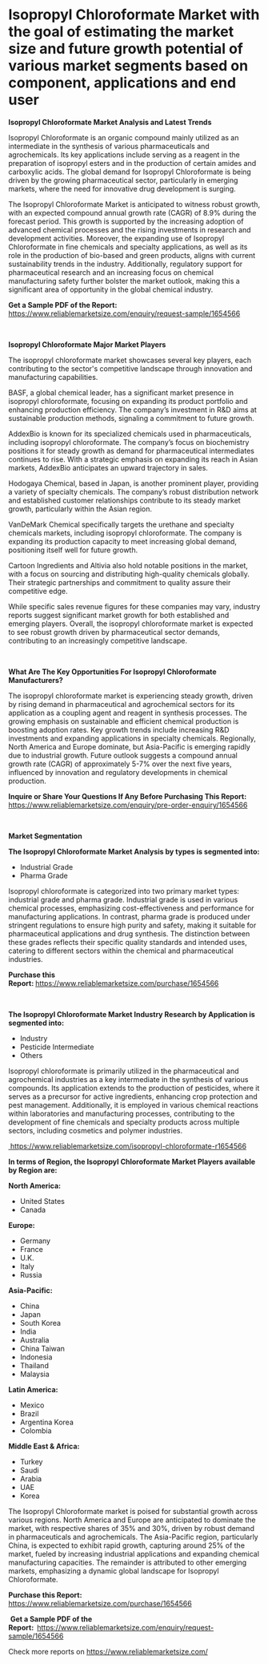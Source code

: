 <p><h1>Isopropyl Chloroformate Market with the goal of estimating the market size and future growth potential of various market segments based on component, applications and end user</h1></p><p><strong>Isopropyl Chloroformate Market Analysis and Latest Trends</strong></p>
<p><p>Isopropyl Chloroformate is an organic compound mainly utilized as an intermediate in the synthesis of various pharmaceuticals and agrochemicals. Its key applications include serving as a reagent in the preparation of isopropyl esters and in the production of certain amides and carboxylic acids. The global demand for Isopropyl Chloroformate is being driven by the growing pharmaceutical sector, particularly in emerging markets, where the need for innovative drug development is surging.</p><p>The Isopropyl Chloroformate Market is anticipated to witness robust growth, with an expected compound annual growth rate (CAGR) of 8.9% during the forecast period. This growth is supported by the increasing adoption of advanced chemical processes and the rising investments in research and development activities. Moreover, the expanding use of Isopropyl Chloroformate in fine chemicals and specialty applications, as well as its role in the production of bio-based and green products, aligns with current sustainability trends in the industry. Additionally, regulatory support for pharmaceutical research and an increasing focus on chemical manufacturing safety further bolster the market outlook, making this a significant area of opportunity in the global chemical industry.</p></p>
<p><strong>Get a Sample PDF of the Report:&nbsp;</strong> <a href="https://www.reliablemarketsize.com/enquiry/request-sample/1654566?utm_campaign=2247&utm_medium=2&utm_source=Github&utm_content=ia&utm_term=31012025&utm_id=isopropyl-chloroformate">https://www.reliablemarketsize.com/enquiry/request-sample/1654566</a></p>
<p>&nbsp;</p>
<p><strong>Isopropyl Chloroformate Major Market Players</strong></p>
<p><p>The isopropyl chloroformate market showcases several key players, each contributing to the sector's competitive landscape through innovation and manufacturing capabilities. </p><p>BASF, a global chemical leader, has a significant market presence in isopropyl chloroformate, focusing on expanding its product portfolio and enhancing production efficiency. The company’s investment in R&D aims at sustainable production methods, signaling a commitment to future growth. </p><p>AddexBio is known for its specialized chemicals used in pharmaceuticals, including isopropyl chloroformate. The company’s focus on biochemistry positions it for steady growth as demand for pharmaceutical intermediates continues to rise. With a strategic emphasis on expanding its reach in Asian markets, AddexBio anticipates an upward trajectory in sales.</p><p>Hodogaya Chemical, based in Japan, is another prominent player, providing a variety of specialty chemicals. The company’s robust distribution network and established customer relationships contribute to its steady market growth, particularly within the Asian region.</p><p>VanDeMark Chemical specifically targets the urethane and specialty chemicals markets, including isopropyl chloroformate. The company is expanding its production capacity to meet increasing global demand, positioning itself well for future growth. </p><p>Cartoon Ingredients and Altivia also hold notable positions in the market, with a focus on sourcing and distributing high-quality chemicals globally. Their strategic partnerships and commitment to quality assure their competitive edge.</p><p>While specific sales revenue figures for these companies may vary, industry reports suggest significant market growth for both established and emerging players. Overall, the isopropyl chloroformate market is expected to see robust growth driven by pharmaceutical sector demands, contributing to an increasingly competitive landscape.</p></p>
<p>&nbsp;</p>
<p><strong>What Are The Key Opportunities For Isopropyl Chloroformate Manufacturers?</strong></p>
<p><p>The isopropyl chloroformate market is experiencing steady growth, driven by rising demand in pharmaceutical and agrochemical sectors for its application as a coupling agent and reagent in synthesis processes. The growing emphasis on sustainable and efficient chemical production is boosting adoption rates. Key growth trends include increasing R&D investments and expanding applications in specialty chemicals. Regionally, North America and Europe dominate, but Asia-Pacific is emerging rapidly due to industrial growth. Future outlook suggests a compound annual growth rate (CAGR) of approximately 5-7% over the next five years, influenced by innovation and regulatory developments in chemical production.</p></p>
<p><strong>Inquire or Share Your Questions If Any Before Purchasing This Report:</strong> <a href="https://www.reliablemarketsize.com/enquiry/pre-order-enquiry/1654566?utm_campaign=2247&utm_medium=2&utm_source=Github&utm_content=ia&utm_term=31012025&utm_id=isopropyl-chloroformate">https://www.reliablemarketsize.com/enquiry/pre-order-enquiry/1654566</a></p>
<p>&nbsp;</p>
<p><strong>Market Segmentation</strong></p>
<p><strong>The Isopropyl Chloroformate Market Analysis by types is segmented into:</strong></p>
<p><ul><li>Industrial Grade</li><li>Pharma Grade</li></ul></p>
<p><p>Isopropyl chloroformate is categorized into two primary market types: industrial grade and pharma grade. Industrial grade is used in various chemical processes, emphasizing cost-effectiveness and performance for manufacturing applications. In contrast, pharma grade is produced under stringent regulations to ensure high purity and safety, making it suitable for pharmaceutical applications and drug synthesis. The distinction between these grades reflects their specific quality standards and intended uses, catering to different sectors within the chemical and pharmaceutical industries.</p></p>
<p><strong>Purchase this Report:&nbsp;</strong><a href="https://www.reliablemarketsize.com/purchase/1654566?utm_campaign=2247&utm_medium=2&utm_source=Github&utm_content=ia&utm_term=31012025&utm_id=isopropyl-chloroformate">https://www.reliablemarketsize.com/purchase/1654566</a></p>
<p>&nbsp;</p>
<p><strong>The Isopropyl Chloroformate Market Industry Research by Application is segmented into:</strong></p>
<p><ul><li>Industry</li><li>Pesticide Intermediate</li><li>Others</li></ul></p>
<p><p>Isopropyl chloroformate is primarily utilized in the pharmaceutical and agrochemical industries as a key intermediate in the synthesis of various compounds. Its application extends to the production of pesticides, where it serves as a precursor for active ingredients, enhancing crop protection and pest management. Additionally, it is employed in various chemical reactions within laboratories and manufacturing processes, contributing to the development of fine chemicals and specialty products across multiple sectors, including cosmetics and polymer industries.</p></p>
<p><a href="https://www.reliablemarketsize.com/isopropyl-chloroformate-r1654566?utm_campaign=2247&utm_medium=2&utm_source=Github&utm_content=ia&utm_term=31012025&utm_id=isopropyl-chloroformate">&nbsp;https://www.reliablemarketsize.com/isopropyl-chloroformate-r1654566</a></p>
<p><strong>In terms of Region, the Isopropyl Chloroformate Market Players available by Region are:</strong></p>
<p>
    <p> <strong> North America: </strong>
        <ul>
            <li>United States</li>
            <li>Canada</li>
        </ul>
        </p> 
    <p> <strong> Europe: </strong>
        <ul>
            <li>Germany</li>
            <li>France</li>
            <li>U.K.</li>
            <li>Italy</li>
            <li>Russia</li>
        </ul>
        </p> 
    <p> <strong> Asia-Pacific: </strong>
        <ul>
            <li>China</li>
            <li>Japan</li>
            <li>South Korea</li>
            <li>India</li>
            <li>Australia</li>
            <li>China Taiwan</li>
            <li>Indonesia</li>
            <li>Thailand</li>
            <li>Malaysia</li>
        </ul>
        </p> 
    <p> <strong> Latin America: </strong>
        <ul>
            <li>Mexico</li>
            <li>Brazil</li>
            <li>Argentina Korea</li>
            <li>Colombia</li>
        </ul>
        </p> 
    <p> <strong> Middle East & Africa: </strong>
        <ul>
            <li>Turkey</li>
            <li>Saudi</li>
            <li>Arabia</li>
            <li>UAE</li>
            <li>Korea</li>
        </ul>
    </p>
    </p>
<p><p>The Isopropyl Chloroformate market is poised for substantial growth across various regions. North America and Europe are anticipated to dominate the market, with respective shares of 35% and 30%, driven by robust demand in pharmaceuticals and agrochemicals. The Asia-Pacific region, particularly China, is expected to exhibit rapid growth, capturing around 25% of the market, fueled by increasing industrial applications and expanding chemical manufacturing capacities. The remainder is attributed to other emerging markets, emphasizing a dynamic global landscape for Isopropyl Chloroformate.</p></p>
<p><strong>Purchase this Report: </strong><a href="https://www.reliablemarketsize.com/purchase/1654566?utm_campaign=2247&utm_medium=2&utm_source=Github&utm_content=ia&utm_term=31012025&utm_id=isopropyl-chloroformate">https://www.reliablemarketsize.com/purchase/1654566</a></p>
<p>&nbsp;<strong>Get a Sample PDF of the Report:&nbsp;&nbsp;</strong><a href="https://www.reliablemarketsize.com/enquiry/request-sample/1654566?utm_campaign=2247&utm_medium=2&utm_source=Github&utm_content=ia&utm_term=31012025&utm_id=isopropyl-chloroformate">https://www.reliablemarketsize.com/enquiry/request-sample/1654566</a></p>
<p><strong></strong></p>
<p>Check more reports on <a href="https://www.reliablemarketsize.com/?utm_campaign=2247&utm_medium=2&utm_source=Github&utm_content=ia&utm_term=31012025&utm_id=isopropyl-chloroformate">https://www.reliablemarketsize.com/</a></p>